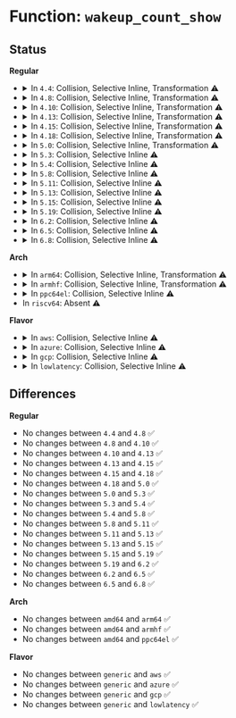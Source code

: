 # Function: <code>wakeup_count_show</code>

## Status
<b>Regular</b>
<ul>
<li>
<details>
<summary>In <code>4.4</code>: Collision, Selective Inline, Transformation ⚠️</summary>

```c
ssize_t wakeup_count_show(struct kobject *kobj, struct kobj_attribute *attr, char *buf);
```

**Collision:** Static-Static Collision

**Inline:** Selective

**Transformation:** True

**Instances:**

```
In kernel/power/main.c (ffffffff810cd3c0)
Location: kernel/power/main.c:413
Inline: False
```
```
In drivers/base/power/sysfs.c (ffffffff81553ec0)
Location: drivers/base/power/sysfs.c:371
Inline: True
```
**Symbols:**

```
ffffffff810cd3c0-ffffffff810cd42c: wakeup_count_show (STB_LOCAL)
ffffffff81553c20-ffffffff81553c38: wakeup_count_show.part.8 (STB_LOCAL)
ffffffff81553ec0-ffffffff81553f3e: wakeup_count_show (STB_LOCAL)
```
</details>
</li>
<li>
<details>
<summary>In <code>4.8</code>: Collision, Selective Inline, Transformation ⚠️</summary>

```c
ssize_t wakeup_count_show(struct kobject *kobj, struct kobj_attribute *attr, char *buf);
```

**Collision:** Static-Static Collision

**Inline:** Selective

**Transformation:** True

**Instances:**

```
In kernel/power/main.c (ffffffff810d1e60)
Location: kernel/power/main.c:414
Inline: False
```
```
In drivers/base/power/sysfs.c (ffffffff815a5ec0)
Location: drivers/base/power/sysfs.c:371
Inline: True
```
**Symbols:**

```
ffffffff810d1e60-ffffffff810d1ecc: wakeup_count_show (STB_LOCAL)
ffffffff815a5c20-ffffffff815a5c38: wakeup_count_show.part.8 (STB_LOCAL)
ffffffff815a5ec0-ffffffff815a5f3e: wakeup_count_show (STB_LOCAL)
```
</details>
</li>
<li>
<details>
<summary>In <code>4.10</code>: Collision, Selective Inline, Transformation ⚠️</summary>

```c
ssize_t wakeup_count_show(struct kobject *kobj, struct kobj_attribute *attr, char *buf);
```

**Collision:** Static-Static Collision

**Inline:** Selective

**Transformation:** True

**Instances:**

```
In kernel/power/main.c (ffffffff810d8a00)
Location: kernel/power/main.c:490
Inline: False
```
```
In drivers/base/power/sysfs.c (ffffffff815d4680)
Location: drivers/base/power/sysfs.c:375
Inline: True
```
**Symbols:**

```
ffffffff810d8a00-ffffffff810d8a6c: wakeup_count_show (STB_LOCAL)
ffffffff815d43e0-ffffffff815d43f8: wakeup_count_show.part.8 (STB_LOCAL)
ffffffff815d4680-ffffffff815d46fe: wakeup_count_show (STB_LOCAL)
```
</details>
</li>
<li>
<details>
<summary>In <code>4.13</code>: Collision, Selective Inline, Transformation ⚠️</summary>

```c
ssize_t wakeup_count_show(struct kobject *kobj, struct kobj_attribute *attr, char *buf);
```

**Collision:** Static-Static Collision

**Inline:** Selective

**Transformation:** True

**Instances:**

```
In kernel/power/main.c (ffffffff810d7a00)
Location: kernel/power/main.c:490
Inline: False
```
```
In drivers/base/power/sysfs.c (ffffffff815e91f0)
Location: drivers/base/power/sysfs.c:377
Inline: True
```
**Symbols:**

```
ffffffff810d7a00-ffffffff810d7a6a: wakeup_count_show (STB_LOCAL)
ffffffff815e8f50-ffffffff815e8f68: wakeup_count_show.part.8 (STB_LOCAL)
ffffffff815e91f0-ffffffff815e926e: wakeup_count_show (STB_LOCAL)
```
</details>
</li>
<li>
<details>
<summary>In <code>4.15</code>: Collision, Selective Inline, Transformation ⚠️</summary>

```c
ssize_t wakeup_count_show(struct kobject *kobj, struct kobj_attribute *attr, char *buf);
```

**Collision:** Static-Static Collision

**Inline:** Selective

**Transformation:** True

**Instances:**

```
In kernel/power/main.c (ffffffff810dfad0)
Location: kernel/power/main.c:545
Inline: False
```
```
In drivers/base/power/sysfs.c (ffffffff81650490)
Location: drivers/base/power/sysfs.c:367
Inline: True
```
**Symbols:**

```
ffffffff810dfad0-ffffffff810dfb3a: wakeup_count_show (STB_LOCAL)
ffffffff81650210-ffffffff81650228: wakeup_count_show.part.8 (STB_LOCAL)
ffffffff81650490-ffffffff8165050e: wakeup_count_show (STB_LOCAL)
```
</details>
</li>
<li>
<details>
<summary>In <code>4.18</code>: Collision, Selective Inline, Transformation ⚠️</summary>

```c
ssize_t wakeup_count_show(struct kobject *kobj, struct kobj_attribute *attr, char *buf);
```

**Collision:** Static-Static Collision

**Inline:** Selective

**Transformation:** True

**Instances:**

```
In kernel/power/main.c (ffffffff810e8170)
Location: kernel/power/main.c:575
Inline: False
```
```
In drivers/base/power/sysfs.c (ffffffff8168bc30)
Location: drivers/base/power/sysfs.c:348
Inline: True
```
**Symbols:**

```
ffffffff810e8170-ffffffff810e81da: wakeup_count_show (STB_LOCAL)
ffffffff8168ba90-ffffffff8168baa8: wakeup_count_show.part.8 (STB_LOCAL)
ffffffff8168bc30-ffffffff8168bcae: wakeup_count_show (STB_LOCAL)
```
</details>
</li>
<li>
<details>
<summary>In <code>5.0</code>: Collision, Selective Inline, Transformation ⚠️</summary>

```c
ssize_t wakeup_count_show(struct kobject *kobj, struct kobj_attribute *attr, char *buf);
```

**Collision:** Static-Static Collision

**Inline:** Selective

**Transformation:** True

**Instances:**

```
In kernel/power/main.c (ffffffff810f3780)
Location: kernel/power/main.c:564
Inline: False
```
```
In drivers/base/power/sysfs.c (ffffffff816abf70)
Location: drivers/base/power/sysfs.c:348
Inline: True
```
**Symbols:**

```
ffffffff810f3780-ffffffff810f37ea: wakeup_count_show (STB_LOCAL)
ffffffff816abc50-ffffffff816abc68: wakeup_count_show.part.8 (STB_LOCAL)
ffffffff816abf70-ffffffff816abfee: wakeup_count_show (STB_LOCAL)
```
</details>
</li>
<li>
<details>
<summary>In <code>5.3</code>: Collision, Selective Inline ⚠️</summary>

```c
ssize_t wakeup_count_show(struct kobject *kobj, struct kobj_attribute *attr, char *buf);
```

**Collision:** Static-Static Collision

**Inline:** Selective

**Transformation:** False

**Instances:**

```
In kernel/power/main.c (ffffffff810fbc30)
Location: kernel/power/main.c:576
Inline: False
```
```
In drivers/base/power/sysfs.c (ffffffff816e5b50)
Location: drivers/base/power/sysfs.c:343
Inline: True
```
**Symbols:**

```
ffffffff810fbc30-ffffffff810fbc9c: wakeup_count_show (STB_LOCAL)
ffffffff816e5b50-ffffffff816e5bd8: wakeup_count_show (STB_LOCAL)
```
</details>
</li>
<li>
<details>
<summary>In <code>5.4</code>: Collision, Selective Inline ⚠️</summary>

```c
ssize_t wakeup_count_show(struct kobject *kobj, struct kobj_attribute *attr, char *buf);
```

**Collision:** Static-Static Collision

**Inline:** Selective

**Transformation:** False

**Instances:**

```
In kernel/power/main.c (ffffffff811080a0)
Location: kernel/power/main.c:662
Inline: False
```
```
In drivers/base/power/sysfs.c (ffffffff81709d90)
Location: drivers/base/power/sysfs.c:344
Inline: True
```
```
In drivers/base/power/wakeup_stats.c (ffffffff81713ce0)
Location: drivers/base/power/wakeup_stats.c:35
Inline: False
```
**Symbols:**

```
ffffffff811080a0-ffffffff8110810c: wakeup_count_show (STB_LOCAL)
ffffffff81709d90-ffffffff81709e18: wakeup_count_show (STB_LOCAL)
ffffffff81713ce0-ffffffff81713d0a: wakeup_count_show (STB_LOCAL)
```
</details>
</li>
<li>
<details>
<summary>In <code>5.8</code>: Collision, Selective Inline ⚠️</summary>

```c
ssize_t wakeup_count_show(struct kobject *kobj, struct kobj_attribute *attr, char *buf);
```

**Collision:** Static-Static Collision

**Inline:** Selective

**Transformation:** False

**Instances:**

```
In kernel/power/main.c (ffffffff81112c20)
Location: kernel/power/main.c:701
Inline: False
```
```
In drivers/base/power/sysfs.c (ffffffff817c4f10)
Location: drivers/base/power/sysfs.c:344
Inline: True
```
```
In drivers/base/power/wakeup_stats.c (ffffffff817cf7c0)
Location: drivers/base/power/wakeup_stats.c:35
Inline: False
```
**Symbols:**

```
ffffffff81112c20-ffffffff81112c8a: wakeup_count_show (STB_LOCAL)
ffffffff817c4f10-ffffffff817c4f98: wakeup_count_show (STB_LOCAL)
ffffffff817cf7c0-ffffffff817cf7ea: wakeup_count_show (STB_LOCAL)
```
</details>
</li>
<li>
<details>
<summary>In <code>5.11</code>: Collision, Selective Inline ⚠️</summary>

```c
ssize_t wakeup_count_show(struct kobject *kobj, struct kobj_attribute *attr, char *buf);
```

**Collision:** Static-Static Collision

**Inline:** Selective

**Transformation:** False

**Instances:**

```
In kernel/power/main.c (ffffffff8110fcf0)
Location: kernel/power/main.c:701
Inline: False
```
```
In drivers/base/power/sysfs.c (ffffffff817d99c0)
Location: drivers/base/power/sysfs.c:349
Inline: True
```
```
In drivers/base/power/wakeup_stats.c (ffffffff817e3d80)
Location: drivers/base/power/wakeup_stats.c:35
Inline: False
```
**Symbols:**

```
ffffffff8110fcf0-ffffffff8110fd5a: wakeup_count_show (STB_LOCAL)
ffffffff817d99c0-ffffffff817d9a4b: wakeup_count_show (STB_LOCAL)
ffffffff817e3d80-ffffffff817e3daa: wakeup_count_show (STB_LOCAL)
```
</details>
</li>
<li>
<details>
<summary>In <code>5.13</code>: Collision, Selective Inline ⚠️</summary>

```c
ssize_t wakeup_count_show(struct kobject *kobj, struct kobj_attribute *attr, char *buf);
```

**Collision:** Static-Static Collision

**Inline:** Selective

**Transformation:** False

**Instances:**

```
In kernel/power/main.c (ffffffff811106b0)
Location: kernel/power/main.c:701
Inline: False
```
```
In drivers/base/power/sysfs.c (ffffffff817bdd80)
Location: drivers/base/power/sysfs.c:349
Inline: True
```
```
In drivers/base/power/wakeup_stats.c (ffffffff817c81c0)
Location: drivers/base/power/wakeup_stats.c:35
Inline: False
```
**Symbols:**

```
ffffffff811106b0-ffffffff8111071a: wakeup_count_show (STB_LOCAL)
ffffffff817bdd80-ffffffff817bde0b: wakeup_count_show (STB_LOCAL)
ffffffff817c81c0-ffffffff817c81ea: wakeup_count_show (STB_LOCAL)
```
</details>
</li>
<li>
<details>
<summary>In <code>5.15</code>: Collision, Selective Inline ⚠️</summary>

```c
ssize_t wakeup_count_show(struct kobject *kobj, struct kobj_attribute *attr, char *buf);
```

**Collision:** Static-Static Collision

**Inline:** Selective

**Transformation:** False

**Instances:**

```
In kernel/power/main.c (ffffffff811300a0)
Location: kernel/power/main.c:704
Inline: False
```
```
In drivers/base/power/sysfs.c (ffffffff81848100)
Location: drivers/base/power/sysfs.c:349
Inline: True
```
```
In drivers/base/power/wakeup_stats.c (ffffffff818526c0)
Location: drivers/base/power/wakeup_stats.c:35
Inline: False
```
**Symbols:**

```
ffffffff811300a0-ffffffff8113010a: wakeup_count_show (STB_LOCAL)
ffffffff81848100-ffffffff8184818b: wakeup_count_show (STB_LOCAL)
ffffffff818526c0-ffffffff818526ea: wakeup_count_show (STB_LOCAL)
```
</details>
</li>
<li>
<details>
<summary>In <code>5.19</code>: Collision, Selective Inline ⚠️</summary>

```c
ssize_t wakeup_count_show(struct kobject *kobj, struct kobj_attribute *attr, char *buf);
```

**Collision:** Static-Static Collision

**Inline:** Selective

**Transformation:** False

**Instances:**

```
In kernel/power/main.c (ffffffff81151870)
Location: kernel/power/main.c:678
Inline: False
```
```
In drivers/base/power/sysfs.c (ffffffff8198cc50)
Location: drivers/base/power/sysfs.c:349
Inline: True
```
```
In drivers/base/power/wakeup_stats.c (ffffffff819985d0)
Location: drivers/base/power/wakeup_stats.c:35
Inline: False
```
**Symbols:**

```
ffffffff81151870-ffffffff811518ea: wakeup_count_show (STB_LOCAL)
ffffffff8198cc50-ffffffff8198ccdd: wakeup_count_show (STB_LOCAL)
ffffffff819985d0-ffffffff81998604: wakeup_count_show (STB_LOCAL)
```
</details>
</li>
<li>
<details>
<summary>In <code>6.2</code>: Collision, Selective Inline ⚠️</summary>

```c
ssize_t wakeup_count_show(struct kobject *kobj, struct kobj_attribute *attr, char *buf);
```

**Collision:** Static-Static Collision

**Inline:** Selective

**Transformation:** False

**Instances:**

```
In kernel/power/main.c (ffffffff811805c0)
Location: kernel/power/main.c:682
Inline: False
```
```
In drivers/base/power/sysfs.c (ffffffff81afc890)
Location: drivers/base/power/sysfs.c:349
Inline: True
```
```
In drivers/base/power/wakeup_stats.c (ffffffff81b096c0)
Location: drivers/base/power/wakeup_stats.c:35
Inline: False
```
**Symbols:**

```
ffffffff811805c0-ffffffff8118063a: wakeup_count_show (STB_LOCAL)
ffffffff81afc890-ffffffff81afc91d: wakeup_count_show (STB_LOCAL)
ffffffff81b096c0-ffffffff81b096f4: wakeup_count_show (STB_LOCAL)
```
</details>
</li>
<li>
<details>
<summary>In <code>6.5</code>: Collision, Selective Inline ⚠️</summary>

```c
ssize_t wakeup_count_show(struct kobject *kobj, struct kobj_attribute *attr, char *buf);
```

**Collision:** Static-Static Collision

**Inline:** Selective

**Transformation:** False

**Instances:**

```
In kernel/power/main.c (ffffffff81191390)
Location: kernel/power/main.c:750
Inline: False
```
```
In drivers/base/power/sysfs.c (ffffffff81b4ac80)
Location: drivers/base/power/sysfs.c:349
Inline: True
```
```
In drivers/base/power/wakeup_stats.c (ffffffff81b576d0)
Location: drivers/base/power/wakeup_stats.c:35
Inline: False
```
**Symbols:**

```
ffffffff81191390-ffffffff8119140a: wakeup_count_show (STB_LOCAL)
ffffffff81b4ac80-ffffffff81b4ad0d: wakeup_count_show (STB_LOCAL)
ffffffff81b576d0-ffffffff81b57704: wakeup_count_show (STB_LOCAL)
```
</details>
</li>
<li>
<details>
<summary>In <code>6.8</code>: Collision, Selective Inline ⚠️</summary>

```c
ssize_t wakeup_count_show(struct kobject *kobj, struct kobj_attribute *attr, char *buf);
```

**Collision:** Static-Static Collision

**Inline:** Selective

**Transformation:** False

**Instances:**

```
In kernel/power/main.c (ffffffff8119fd50)
Location: kernel/power/main.c:734
Inline: False
```
```
In drivers/base/power/sysfs.c (ffffffff81ba3070)
Location: drivers/base/power/sysfs.c:349
Inline: True
```
```
In drivers/base/power/wakeup_stats.c (ffffffff81bafcc0)
Location: drivers/base/power/wakeup_stats.c:35
Inline: False
```
**Symbols:**

```
ffffffff8119fd50-ffffffff8119fdca: wakeup_count_show (STB_LOCAL)
ffffffff81ba3070-ffffffff81ba30fd: wakeup_count_show (STB_LOCAL)
ffffffff81bafcc0-ffffffff81bafcf4: wakeup_count_show (STB_LOCAL)
```
</details>
</li>
</ul>
<b>Arch</b>
<ul>
<li>
<details>
<summary>In <code>arm64</code>: Collision, Selective Inline, Transformation ⚠️</summary>

```c
ssize_t wakeup_count_show(struct kobject *kobj, struct kobj_attribute *attr, char *buf);
```

**Collision:** Static-Static Collision

**Inline:** Selective

**Transformation:** True

**Instances:**

```
In kernel/power/main.c (ffff80001016f358)
Location: kernel/power/main.c:662
Inline: False
```
```
In drivers/base/power/sysfs.c (ffff8000108f7df8)
Location: drivers/base/power/sysfs.c:344
Inline: True
```
```
In drivers/base/power/wakeup_stats.c (ffff800010905620)
Location: drivers/base/power/wakeup_stats.c:35
Inline: False
```
**Symbols:**

```
ffff80001016f358-ffff80001016f3d8: wakeup_count_show (STB_LOCAL)
ffff8000108f7b70-ffff8000108f7ba0: wakeup_count_show.part.0 (STB_LOCAL)
ffff8000108f7df8-ffff8000108f7ed4: wakeup_count_show (STB_LOCAL)
ffff800010905620-ffff800010905664: wakeup_count_show (STB_LOCAL)
```
</details>
</li>
<li>
<details>
<summary>In <code>armhf</code>: Collision, Selective Inline, Transformation ⚠️</summary>

```c
ssize_t wakeup_count_show(struct kobject *kobj, struct kobj_attribute *attr, char *buf);
```

**Collision:** Static-Static Collision

**Inline:** Selective

**Transformation:** True

**Instances:**

```
In kernel/power/main.c (c03b9ea0)
Location: kernel/power/main.c:662
Inline: False
```
```
In drivers/base/power/sysfs.c (c09e3b14)
Location: drivers/base/power/sysfs.c:344
Inline: True
```
```
In drivers/base/power/wakeup_stats.c (c09ef12c)
Location: drivers/base/power/wakeup_stats.c:35
Inline: False
```
**Symbols:**

```
c03b9ea0-c03b9f24: wakeup_count_show (STB_LOCAL)
c09e38fc-c09e392c: wakeup_count_show.part.0 (STB_LOCAL)
c09e3b14-c09e3b8c: wakeup_count_show (STB_LOCAL)
c09ef12c-c09ef15c: wakeup_count_show (STB_LOCAL)
```
</details>
</li>
<li>
<details>
<summary>In <code>ppc64el</code>: Collision, Selective Inline ⚠️</summary>

```c
ssize_t wakeup_count_show(struct kobject *kobj, struct kobj_attribute *attr, char *buf);
```

**Collision:** Static-Static Collision

**Inline:** Selective

**Transformation:** False

**Instances:**

```
In kernel/power/main.c (c0000000001c70f0)
Location: kernel/power/main.c:662
Inline: False
```
```
In drivers/base/power/sysfs.c (c000000000993940)
Location: drivers/base/power/sysfs.c:344
Inline: True
```
```
In drivers/base/power/wakeup_stats.c (c0000000009a3ef0)
Location: drivers/base/power/wakeup_stats.c:35
Inline: False
```
**Symbols:**

```
c0000000001c70f0-c0000000001c7190: wakeup_count_show (STB_LOCAL)
c000000000993940-c000000000993a68: wakeup_count_show (STB_LOCAL)
c0000000009a3ef0-c0000000009a3f38: wakeup_count_show (STB_LOCAL)
```
</details>
</li>
<li>
In <code>riscv64</code>: Absent ⚠️
</li>
</ul>
<b>Flavor</b>
<ul>
<li>
<details>
<summary>In <code>aws</code>: Collision, Selective Inline ⚠️</summary>

```c
ssize_t wakeup_count_show(struct kobject *kobj, struct kobj_attribute *attr, char *buf);
```

**Collision:** Static-Static Collision

**Inline:** Selective

**Transformation:** False

**Instances:**

```
In kernel/power/main.c (ffffffff81101290)
Location: kernel/power/main.c:662
Inline: False
```
```
In drivers/base/power/sysfs.c (ffffffff816cf4e0)
Location: drivers/base/power/sysfs.c:344
Inline: True
```
```
In drivers/base/power/wakeup_stats.c (ffffffff816da010)
Location: drivers/base/power/wakeup_stats.c:35
Inline: False
```
**Symbols:**

```
ffffffff81101290-ffffffff811012fc: wakeup_count_show (STB_LOCAL)
ffffffff816cf4e0-ffffffff816cf568: wakeup_count_show (STB_LOCAL)
ffffffff816da010-ffffffff816da03a: wakeup_count_show (STB_LOCAL)
```
</details>
</li>
<li>
<details>
<summary>In <code>azure</code>: Collision, Selective Inline ⚠️</summary>

```c
ssize_t wakeup_count_show(struct kobject *kobj, struct kobj_attribute *attr, char *buf);
```

**Collision:** Static-Static Collision

**Inline:** Selective

**Transformation:** False

**Instances:**

```
In kernel/power/main.c (ffffffff810f15a0)
Location: kernel/power/main.c:662
Inline: False
```
```
In drivers/base/power/sysfs.c (ffffffff816aa780)
Location: drivers/base/power/sysfs.c:344
Inline: True
```
```
In drivers/base/power/wakeup_stats.c (ffffffff816b4690)
Location: drivers/base/power/wakeup_stats.c:35
Inline: False
```
**Symbols:**

```
ffffffff810f15a0-ffffffff810f160c: wakeup_count_show (STB_LOCAL)
ffffffff816aa780-ffffffff816aa802: wakeup_count_show (STB_LOCAL)
ffffffff816b4690-ffffffff816b46ba: wakeup_count_show (STB_LOCAL)
```
</details>
</li>
<li>
<details>
<summary>In <code>gcp</code>: Collision, Selective Inline ⚠️</summary>

```c
ssize_t wakeup_count_show(struct kobject *kobj, struct kobj_attribute *attr, char *buf);
```

**Collision:** Static-Static Collision

**Inline:** Selective

**Transformation:** False

**Instances:**

```
In kernel/power/main.c (ffffffff810fe570)
Location: kernel/power/main.c:662
Inline: False
```
```
In drivers/base/power/sysfs.c (ffffffff816fda50)
Location: drivers/base/power/sysfs.c:344
Inline: True
```
```
In drivers/base/power/wakeup_stats.c (ffffffff817079a0)
Location: drivers/base/power/wakeup_stats.c:35
Inline: False
```
**Symbols:**

```
ffffffff810fe570-ffffffff810fe5dc: wakeup_count_show (STB_LOCAL)
ffffffff816fda50-ffffffff816fdad8: wakeup_count_show (STB_LOCAL)
ffffffff817079a0-ffffffff817079ca: wakeup_count_show (STB_LOCAL)
```
</details>
</li>
<li>
<details>
<summary>In <code>lowlatency</code>: Collision, Selective Inline ⚠️</summary>

```c
ssize_t wakeup_count_show(struct kobject *kobj, struct kobj_attribute *attr, char *buf);
```

**Collision:** Static-Static Collision

**Inline:** Selective

**Transformation:** False

**Instances:**

```
In kernel/power/main.c (ffffffff81109830)
Location: kernel/power/main.c:662
Inline: False
```
```
In drivers/base/power/sysfs.c (ffffffff817182d0)
Location: drivers/base/power/sysfs.c:344
Inline: True
```
```
In drivers/base/power/wakeup_stats.c (ffffffff817223d0)
Location: drivers/base/power/wakeup_stats.c:35
Inline: False
```
**Symbols:**

```
ffffffff81109830-ffffffff8110989c: wakeup_count_show (STB_LOCAL)
ffffffff817182d0-ffffffff8171834d: wakeup_count_show (STB_LOCAL)
ffffffff817223d0-ffffffff817223fa: wakeup_count_show (STB_LOCAL)
```
</details>
</li>
</ul>

## Differences
<b>Regular</b>
<ul>
<li>
No changes between <code>4.4</code> and <code>4.8</code> ✅
</li>
<li>
No changes between <code>4.8</code> and <code>4.10</code> ✅
</li>
<li>
No changes between <code>4.10</code> and <code>4.13</code> ✅
</li>
<li>
No changes between <code>4.13</code> and <code>4.15</code> ✅
</li>
<li>
No changes between <code>4.15</code> and <code>4.18</code> ✅
</li>
<li>
No changes between <code>4.18</code> and <code>5.0</code> ✅
</li>
<li>
No changes between <code>5.0</code> and <code>5.3</code> ✅
</li>
<li>
No changes between <code>5.3</code> and <code>5.4</code> ✅
</li>
<li>
No changes between <code>5.4</code> and <code>5.8</code> ✅
</li>
<li>
No changes between <code>5.8</code> and <code>5.11</code> ✅
</li>
<li>
No changes between <code>5.11</code> and <code>5.13</code> ✅
</li>
<li>
No changes between <code>5.13</code> and <code>5.15</code> ✅
</li>
<li>
No changes between <code>5.15</code> and <code>5.19</code> ✅
</li>
<li>
No changes between <code>5.19</code> and <code>6.2</code> ✅
</li>
<li>
No changes between <code>6.2</code> and <code>6.5</code> ✅
</li>
<li>
No changes between <code>6.5</code> and <code>6.8</code> ✅
</li>
</ul>
<b>Arch</b>
<ul>
<li>
No changes between <code>amd64</code> and <code>arm64</code> ✅
</li>
<li>
No changes between <code>amd64</code> and <code>armhf</code> ✅
</li>
<li>
No changes between <code>amd64</code> and <code>ppc64el</code> ✅
</li>
</ul>
<b>Flavor</b>
<ul>
<li>
No changes between <code>generic</code> and <code>aws</code> ✅
</li>
<li>
No changes between <code>generic</code> and <code>azure</code> ✅
</li>
<li>
No changes between <code>generic</code> and <code>gcp</code> ✅
</li>
<li>
No changes between <code>generic</code> and <code>lowlatency</code> ✅
</li>
</ul>
